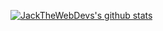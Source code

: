 <!--
**JackTheWebDev/jackthewebdev** is a ✨ _special_ ✨ repository because its `README.md` (this file) appears on your GitHub profile.
-->
[![JackTheWebDevs's github stats](https://github-readme-stats.vercel.app/api?username=JackTheWebDev&theme=onedark)](https://github.com/anuraghazra/github-readme-stats&theme=onedark)
